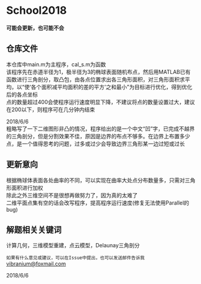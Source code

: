 # School2018

**可能会更新，也可能不会**  

## 仓库文件  

本仓库中main.m为主程序，cal_s.m为函数  
该程序先在赤道半径为1，极半径为3的椭球表面随机布点，然后用MATLAB已有函数进行三角剖分，取凸包，由各点位置求出各三角形面积，对三角形面积求平均，以“使‘各个面积减平均面积的差的平方’之和最小”为目标进行优化，得到优化后的各点坐标  
点的数量超过400会使程序运行速度明显下降，不建议将点的数量设置过大，建议在200以下，则程序可在几分钟内结束

2018/6/6  
粗略写了一下二维图形非凸的情况，程序给出的是一个中文“凹”字，已完成不越界的三角剖分，但是分割效果不佳，原因是边界的布点不够多。在边界上布置多少点，是一个值得思考的问题，过多或过少会导致边界三角形某一边过短或过长  

## 更新意向  

根据椭球体表面各处曲率的不同，可以实现在曲率大处点分布数量多，只需对三角形面积进行加权  
除此之外三维空间不是很想再做努力了，因为真的太难了  
二维平面点集有空的话会改写程序，提高程序运行速度(修复无法使用Parallel的bug)  

## 解题相关关键词  

计算几何，三维模型重建，点云模型，Delaunay三角剖分  

`如果有什么意见或建议，可以在Issue中提出，也可以发送邮件告诉我`  
vibranium@foxmail.com  

2018/6/6
